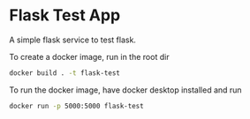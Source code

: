 # Flask Test App

A simple flask service to test flask.

To create a docker image, run in the root dir

```bash
docker build . -t flask-test
```

To run the docker image, have docker desktop installed and run

```bash
docker run -p 5000:5000 flask-test
```
